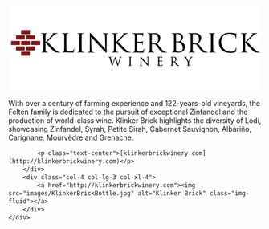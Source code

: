 <div class="card">
    <a href="http://klinkerbrickwinery.com"><img src="images/KlinkerBrickLogo.png" alt="Klinker Brick" class="img-fluid"></a>
    <div class="row card-body">
        <div class="col-8 col-lg-9 col-xl-8 card-body align-self-center">
            <p class="card-text text-center">With over a century of farming experience and 122-years-old vineyards, the Felten family is dedicated to the pursuit of exceptional Zinfandel and the production of world-class wine. Klinker Brick highlights the diversity of Lodi, showcasing Zinfandel, Syrah, Petite Sirah, Cabernet Sauvignon, Albariño, Carignane, Mourvèdre and Grenache.</p>

            <p class="text-center">[klinkerbrickwinery.com](http://klinkerbrickwinery.com)</p>
        </div>
        <div class="col-4 col-lg-3 col-xl-4">
            <a href="http://klinkerbrickwinery.com"><img src="images/KlinkerBrickBottle.jpg" alt="Klinker Brick" class="img-fluid"></a>
        </div>
    </div>
</div>
